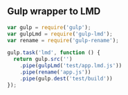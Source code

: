 Gulp wrapper to LMD
-------------------
``` javascript
var gulp = require('gulp');
var gulpLmd = require('gulp-lmd');
var rename = require('gulp-rename');

gulp.task('lmd', function () {
  return gulp.src('')
    .pipe(gulpLmd('test/app.lmd.js'))
    .pipe(rename('app.js'))
    .pipe(gulp.dest('test/build'))
});

```
